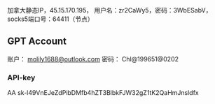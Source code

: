 加拿大静态IP，45.15.170.195， 用户名：zr2CaWy5，密码：3WbESabV，socks5端口号：64411（节点）

## GPT Account
账户： molily1688@outlook.com
密码： Chl@199651@0202
### API-key
AA 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